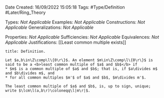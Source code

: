 <div class="topSpace"></div>

Date Created: 16/09/2022 15:05:18
Tags: #Type/Definition #Later/Ring_Theory

Types: <i>Not Applicable</i>
Examples: <i>Not Applicable</i>
Constructions: <i>Not Applicable</i>
Generalizations: <i>Not Applicable</i>

Properties: <i>Not Applicable</i>
Sufficiencies: <i>Not Applicable</i>
Equivalences: <i>Not Applicable</i>
Justifications: [[Least common multiple exists]]

``` ad-Definition
title: Definition.

Let $a,b\in\Z\comp\l\{0\r\}$. An element $m\in\Z\comp\l\{0\r\}$ is said to be a <b>least common multiple of $a$ and $b$</b> if
* $m$ is a common multiple of $a$ and $b$; that is, if $a\divides m$ and $b\divides m$, and
* for all common multiples $m'$ of $a$ and $b$, $m\divides m'$.

The least common multiple of $a$ and $b$, is, up to sign, unique; write $\lcm\l(a,b\r)\coloneqq\l|m\r|$.

```
